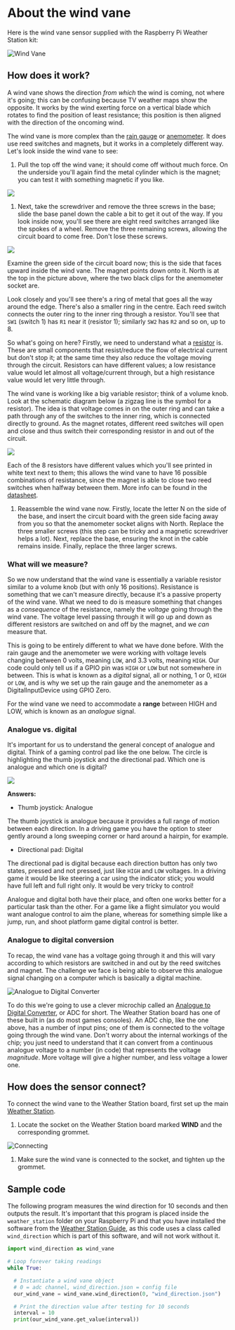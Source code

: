 # About the wind vane

Here is the wind vane sensor supplied with the Raspberry Pi Weather Station kit:

![Wind Vane](images/wind_vane.png)

## How does it work?

A wind vane shows the direction *from which* the wind is coming, not where it's going; this can be confusing because TV weather maps show the opposite. It works by the wind exerting force on a vertical blade which rotates to find the position of least resistance; this position is then aligned with the direction of the oncoming wind.

The wind vane is more complex than the [rain gauge](../rainfall/about.md) or [anemometer](../wind_speed/about.md). It does use reed switches and magnets, but it works in a completely different way. Let's look inside the wind vane to see:

1. Pull the top off the wind vane; it should come off without much force. On the underside you'll again find the metal cylinder which is the magnet; you can test it with something magnetic if you like.

![](images/wind_vane_magnet.png)

1. Next, take the screwdriver and remove the three screws in the base; slide the base panel down the cable a bit to get it out of the way. If you look inside now, you'll see there are eight reed switches arranged like the spokes of a wheel. Remove the three remaining screws, allowing the circuit board to come free. Don't lose these screws.

![](images/wind_vane_reed.png)

Examine the green side of the circuit board now; this is the side that faces upward inside the wind vane. The magnet points down onto it. North is at the top in the picture above, where the two black clips for the anemometer socket are.

Look closely and you'll see there's a ring of metal that goes all the way around the edge. There's also a smaller ring in the centre. Each reed switch connects the outer ring to the inner ring through a resistor. You'll see that `SW1` (switch 1) has `R1` near it (resistor 1); similarly `SW2` has `R2` and so on, up to 8.

So what's going on here? Firstly, we need to understand what a [resistor](http://en.wikipedia.org/wiki/Resistor) is. These are small components that resist/reduce the flow of electrical current but don't stop it; at the same time they also reduce the voltage moving through the circuit. Resistors can have different values; a low resistance value would let almost all voltage/current through, but a high resistance value would let very little through.

The wind vane is working like a big variable resistor; think of a volume knob. Look at the schematic diagram below (a zigzag line is the symbol for a resistor). The idea is that voltage comes in on the outer ring and can take a path through any of the switches to the inner ring, which is connected directly to ground. As the magnet rotates, different reed switches will open and close and thus switch their corresponding resistor in and out of the circuit.

![](images/wind_vane_schematic.png)

Each of the 8 resistors have different values which you'll see printed in white text next to them; this allows the wind vane to have 16 possible combinations of resistance, since the magnet is able to close two reed switches when halfway between them. More info can be found in the [datasheet](https://www.argentdata.com/files/80422_datasheet.pdf).

1. Reassemble the wind vane now. Firstly, locate the letter N on the side of the base, and insert the circuit board with the green side facing away from you so that the anemometer socket aligns with North. Replace the three smaller screws (this step can be tricky and a magnetic screwdriver helps a lot). Next, replace the base, ensuring the knot in the cable remains inside. Finally, replace the three larger screws.

### What will we measure?

So we now understand that the wind vane is essentially a variable resistor similar to a volume knob (but with only 16 positions). Resistance is something that we can't measure directly, because it's a passive property of the wind vane. What we need to do is measure something that changes as a *consequence* of the resistance, namely the *voltage* going through the wind vane. The voltage level passing through it will go up and down as different resistors are switched on and off by the magnet, and we *can* measure that.

This is going to be entirely different to what we have done before. With the rain gauge and the anemometer we were working with voltage levels changing between 0 volts, meaning `LOW`, and 3.3 volts, meaning `HIGH`. Our code could only tell us if a GPIO pin was `HIGH` or `LOW` but not somewhere in between. This is what is known as a *digital* signal, all or nothing, 1 or 0, `HIGH` or `LOW`, and is why we set up the rain gauge and the anemometer as a DigitalInputDevice using GPIO Zero. 

For the wind vane we need to accommodate a **range** between HIGH and LOW, which is known as an *analogue* signal.

### Analogue vs. digital

It's important for us to understand the general concept of analogue and digital. Think of a gaming control pad like the one below. The circle is highlighting the thumb joystick and the directional pad. Which one is analogue and which one is digital?

![](images/xbone_pad.png)

**Answers:**

- Thumb joystick: Analogue
  
The thumb joystick is analogue because it provides a full range of motion between each direction. In a driving game you have the option to steer gently around a long sweeping corner or hard around a hairpin, for example.

- Directional pad: Digital

The directional pad is digital because each direction button has only two states, pressed and not pressed, just like `HIGH` and `LOW` voltages. In a driving game it would be like steering a car using the indicator stick; you would have full left and full right only. It would be very tricky to control!

Analogue and digital both have their place, and often one works better for a particular task than the other. For a game like a flight simulator you would want analogue control to aim the plane, whereas for something simple like a jump, run, and shoot platform game digital control is better.

### Analogue to digital conversion

To recap, the wind vane has a voltage going through it and this will vary according to which resistors are switched in and out by the reed switches and magnet. The challenge we face is being able to observe this analogue signal changing on a computer which is basically a digital machine.

![Analogue to Digital Converter](images/adc_msop10.png)

To do this we're going to use a clever microchip called an [Analogue to Digital Converter](http://en.wikipedia.org/wiki/Analog-to-digital_converter), or ADC for short. The Weather Station board has one of these built in (as do most games consoles). An ADC chip, like the one above, has a number of input pins; one of them is connected to the voltage going through the wind vane. Don't worry about the internal workings of the chip; you just need to understand that it can convert from a continuous analogue voltage to a number (in code) that represents the voltage *magnitude*. More voltage will give a higher number, and less voltage a lower one.

## How does the sensor connect?

To connect the wind vane to the Weather Station board, first set up the main [Weather Station](https://www.raspberrypi.org/learning/weather-station-guide). 

1. Locate the socket on the Weather Station board marked **WIND** and the corresponding grommet.

  ![Connecting](images/wind_connect.jpg)

1. Make sure the wind vane is connected to the socket, and tighten up the grommet.


## Sample code

The following program measures the wind direction for 10 seconds and then outputs the result. It's important that this program is placed inside the `weather_station` folder on your Raspberry Pi and that you have installed the software from the [Weather Station Guide](https://www.raspberrypi.org/learning/weather-station-guide), as this code uses a class called `wind_direction` which is part of this software, and will not work without it.

  ```python
  import wind_direction as wind_vane

  # Loop forever taking readings
  while True:

    # Instantiate a wind vane object
    # 0 = adc channel, wind_direction.json = config file
    our_wind_vane = wind_vane.wind_direction(0, "wind_direction.json")

    # Print the direction value after testing for 10 seconds
    interval = 10
    print(our_wind_vane.get_value(interval))


  ```
